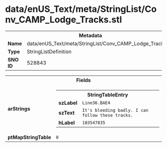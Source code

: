 <h1>data/enUS_Text/meta/StringList/Conv_CAMP_Lodge_Tracks.stl</h1><table><tr><th colspan="100%">Metadata</th></tr><tr><td><b>Name</b></td><td>data/enUS_Text/meta/StringList/Conv_CAMP_Lodge_Tracks.stl</td></tr><tr><td><b>Type</b></td><td>StringListDefinition</td></tr><tr><td><b>SNO ID</b></td><td>528843</td></tr></table>

<table><tr><th colspan="100%">Fields</th></tr><tr><td><b>arStrings</b></td><td><table><tr><th colspan="100%">StringTableEntry</th></tr><tr><td><b>szLabel</b></td><td><code>Line36.BAE4</code></td></tr><tr><td><b>szText</b></td><td><code>It's bleeding badly. I can follow these tracks.</code></td></tr><tr><td><b>hLabel</b></td><td><code>103547835</code></td></tr></table>


</td></tr><tr><td><b>ptMapStringTable</b></td><td><code>0</code></td></tr></table>

